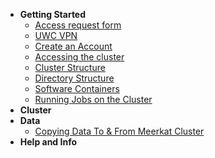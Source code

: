 - **Getting Started**
    - [Access request form](getting_started/request_form.md)
    - [UWC VPN](getting_started/uwc_vpn.md)
    - [Create an Account](getting_started/create_account.md)
    - [Accessing the cluster](getting_started/accessing_cluster.md)
    - [Cluster Structure](getting_started/cluster_structure.md)
    - [Directory Structure](getting_started/directory_structure.md)
    - [Software Containers](getting_started/software_containers.md)
    - [Running Jobs on the Cluster](getting_started/submitting_jobs)
- **Cluster**
- **Data**
    - [Copying Data To & From Meerkat Cluster](data/moving_data.md)
- **Help and Info**